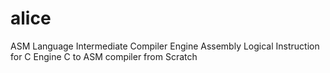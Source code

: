 # alice

ASM Language Intermediate Compiler Engine
Assembly Logical Instruction for C Engine
C to ASM compiler from Scratch
